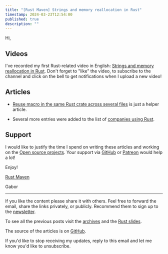 ```yaml
---
title: "[Rust Maven] Strings and memory reallocation in Rust"
timestamp: 2024-03-23T12:54:00
published: true
description: ""
---
```


Hi,

## Videos

I've recorded my first Rust-related video in English: [Strings and memory reallocation in Rust](https://www.youtube.com/watch?v=UqVgTafRCCU).
Don't forget to "like" the video, to subscribe to the channel and click on the bell to get notifications when I upload a new video!


## Articles

* [Reuse macro in the same Rust crate across several files](https://rust.code-maven.com/reuse-macro-in-the-same-crate) is just a helper article.

* Several more entries were added to the list of [companies using Rust](https://rust.code-maven.com/companies).


## Support

I would like to justify the time I spend on writing these articles and working on the [Open source projects](https://rust.code-maven.com/projects).
Your support via [GitHub](https://github.com/szabgab/) or [Patreon](https://www.patreon.com/szabgab) would help a lot!


Enjoy!

[Rust Maven](https://rust.code-maven.com/)

  Gabor

   ------------------------------------
If you like the content please share it with others. Feel free to forward the email, share the links privately, or publicly.
Recommend them to sign up to the [newsletter](https://rust.code-maven.com/subscribe).

To see all the previous posts visit the [archives](https://rust.code-maven.com/archive) and the [Rust slides](https://rust.code-maven.com/slides/rust/).

The source of the articles is on [GitHub](https://github.com/szabgab/rust.code-maven.com/).

If you'd like to stop receiving my updates, reply to this email and let me know you'd like to unsubscribe.


